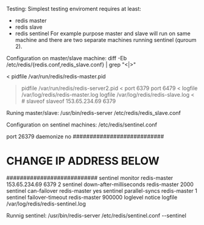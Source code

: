 Testing:
Simplest testing enviroment requires at least:
* redis master
* redis slave
* redis sentinel
For example purpose master and slave will run on same machine and there are two separate machines running sentinel (quroum 2).

Configuration on master/slave machine:
diff -Eb /etc/redis/{redis.conf,redis_slave.conf} | grep "<\|>"
> 
< pidfile /var/run/redis/redis-master.pid
> pidfile /var/run/redis/redis-server2.pid
< port 6379
> port 6479
< logfile /var/log/redis/redis-master.log
> logfile /var/log/redis/redis-slave.log
< # slaveof <masterip> <masterport>
> slaveof 153.65.234.69 6379

Runing master/slave:
/usr/bin/redis-server /etc/redis/redis_slave.conf


Configuration on sentinel machines:
/etc/redis/sentinel.conf

port 26379
daemonize no
###########################
# CHANGE IP ADDRESS BELOW #
###########################
sentinel monitor redis-master 153.65.234.69 6379 2
sentinel down-after-milliseconds redis-master 2000
sentinel can-failover redis-master yes
sentinel parallel-syncs redis-master 1
sentinel failover-timeout redis-master 900000
loglevel notice
logfile /var/log/redis/redis-sentinel.log

Runnig sentinel:
/usr/bin/redis-server /etc/redis/sentinel.conf --sentinel
